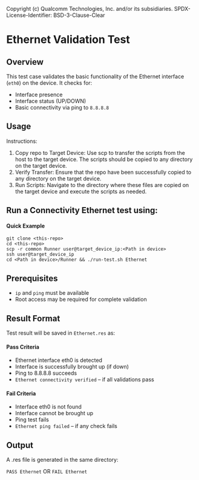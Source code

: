 Copyright (c) Qualcomm Technologies, Inc. and/or its subsidiaries.
SPDX-License-Identifier: BSD-3-Clause-Clear

# Ethernet Validation Test

## Overview

This test case validates the basic functionality of the Ethernet interface (`eth0`) on the device. It checks for:

- Interface presence
- Interface status (UP/DOWN)
- Basic connectivity via ping to `8.8.8.8`

## Usage

Instructions:

1. Copy repo to Target Device: Use scp to transfer the scripts from the host to the target device. The scripts should be copied to any directory on the target device.
2. Verify Transfer: Ensure that the repo have been successfully copied to any directory on the target device.
3. Run Scripts: Navigate to the directory where these files are copied on the target device and execute the scripts as needed.

Run a Connectivity Ethernet test using:
---
#### Quick Example
```
git clone <this-repo>
cd <this-repo>
scp -r common Runner user@target_device_ip:<Path in device>
ssh user@target_device_ip
cd <Path in device>/Runner && ./run-test.sh Ethernet
```

## Prerequisites

- `ip` and `ping` must be available
- Root access may be required for complete validation

## Result Format
Test result will be saved in `Ethernet.res` as:  
#### Pass Criteria  
- Ethernet interface eth0 is detected
- Interface is successfully brought up (if down)
- Ping to 8.8.8.8 succeeds
- `Ethernet connectivity verified` – if all validations pass  
<!-- -->
#### Fail Criteria  
- Interface eth0 is not found
- Interface cannot be brought up
- Ping test fails
- `Ethernet ping failed` – if any check fails


## Output
A .res file is generated in the same directory:

`PASS Ethernet`  OR   `FAIL Ethernet`

